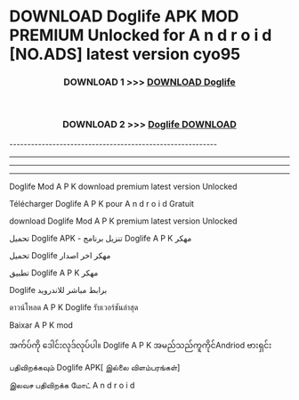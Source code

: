 # DOWNLOAD Doglife  APK MOD PREMIUM Unlocked for A n d r o i d [NO.ADS] latest version cyo95 



<div align="center">

<h3>DOWNLOAD 1 >>> <a href="https://getmod2.web.app/?judul=Doglife ">DOWNLOAD Doglife </a></h3><br>

<h3>DOWNLOAD 2 >>> <a href="https://getmod2.web.app/?judul=Doglife ">Doglife  DOWNLOAD </a></h3>

</div>
----------------------------------------------------------

----------------------------------------------------------

----------------------------------------------------------

----------------------------------------------------------

Doglife  Mod A P K download premium latest version Unlocked

Télécharger Doglife  A P K pour A n d r o i d Gratuit

download Doglife  Mod A P K premium latest version Unlocked

تحميل Doglife  APK - تنزيل برنامج Doglife  A P K مهكر

تحميل Doglife  مهكر اخر اصدار

تطبيق Doglife  A P K مهكر

Doglife  برابط مباشر للاندرويد

ดาวน์โหลด A P K Doglife  รับเวอร์ชันล่าสุด

Baixar A P K mod

အက်ပ်ကို ဒေါင်းလုဒ်လုပ်ပါ။ Doglife  A P K အမည်သည်ကူကိုင်Andriod ဗားရှင်း

பதிவிறக்கவும் Doglife  APK[ இல்லை விளம்பரங்கள்] 
 
இலவச பதிவிறக்க மோட் A n d r o i d



